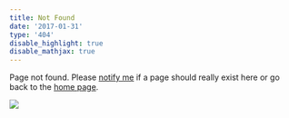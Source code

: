 ```yaml
---
title: Not Found
date: '2017-01-31'
type: '404'
disable_highlight: true
disable_mathjax: true
---
```


Page not found. Please [notify me](mailto:cpsievert1@gmail.com) if a page should really exist here or go back to the [home page](/).

![](https://www.viralviralvideos.com/wp-content/uploads/meme/2014/06/GIF-Lost-cat.gif)
